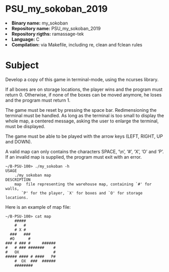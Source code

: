 # PSU_my_sokoban_2019

<li><strong>Binary name:</strong> my_sokoban</li>
<li><strong>Repository name:</strong> PSU_my_sokoban_2019</li>
<li><strong>Repository rigths:</strong> ramassage-tek</li>
<li><strong>Language:</strong> C</li>
<li><strong>Compilation:</strong> via Makefile, including re, clean and fclean rules</li>

# Subject

Develop a copy of this game in terminal-mode, using the ncurses library.

If all boxes are on storage locations, the player wins and the program must return 0. Otherwise, if none of the boxes can be moved anymore, he loses and the program must return 1.

The game must be reset by pressing the space bar. Redimensioning the terminal must be handled. As long as the terminal is too small to display the whole map, a centered message, asking the user to enlarge the terminal, must be displayed.

The game must be able to be played with the arrow keys (LEFT, RIGHT, UP and DOWN).

A valid map can only contains the characters SPACE, ‘\n’, ‘#’, ‘X’, ‘O’ and ‘P’. If an invalid map is supplied, the program must exit with an error.

<pre><code>∼/B-PSU-100> ./my_sokoban -h
USAGE
	./my_sokoban map
DESCRIPTION
	map  file representing the warehouse map, containing `#' for walls,
       `P' for the player, `X' for boxes and `O' for storage locations.</code></pre>

Here is an example of map file:

<pre><code>∼/B-PSU-100> cat map
    #####             
    #   #             
    # X #             
  ###   ###           
  #O      #           
### # ### #     ######
#   # ### #######    #
#   OX               #
##### #### # ####   P#
    #  OX  ###  ######
    ########         </code></pre>
